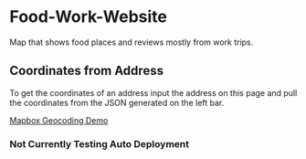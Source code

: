 # Food-Work-Website
Map that shows food places and reviews mostly from work trips.

## Coordinates from Address
To get the coordinates of an address input the address on this page and pull the coordinates from the JSON generated on the left bar.

[Mapbox Geocoding Demo](https://docs.mapbox.com/help/demos/geocoding/final.html)

### Not Currently Testing Auto Deployment